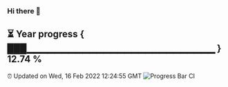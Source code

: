 ### Hi there 👋
⏳ Year progress { ███▁▁▁▁▁▁▁▁▁▁▁▁▁▁▁▁▁▁▁▁▁▁▁▁▁▁▁ } 12.74 %
---
⏰ Updated on Wed, 16 Feb 2022 12:24:55 GMT
![Progress Bar CI](https://github.com/liununu/liununu/workflows/Progress%20Bar%20CI/badge.svg)

